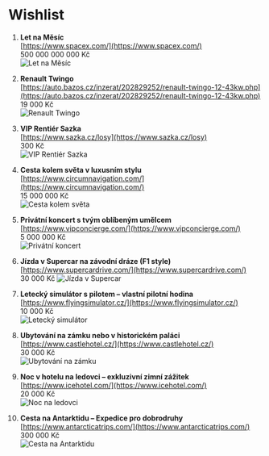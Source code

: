 # Wishlist

1. **Let na Měsíc**  
   [https://www.spacex.com/](https://www.spacex.com/)  
   500 000 000 000 Kč  
   ![Let na Měsíc](https://github.com/user-attachments/assets/8fdb6e6e-f79f-4018-9b3f-c2adf4839b9c)

2. **Renault Twingo**  
   [https://auto.bazos.cz/inzerat/202829252/renault-twingo-12-43kw.php](https://auto.bazos.cz/inzerat/202829252/renault-twingo-12-43kw.php)  
   19 000 Kč  
   ![Renault Twingo](https://github.com/user-attachments/assets/37026da9-a8b9-4fcb-b18d-185bae54c814)

3. **VIP Rentiér Sazka**  
   [https://www.sazka.cz/losy](https://www.sazka.cz/losy)  
   300 Kč  
   ![VIP Rentiér Sazka](https://github.com/user-attachments/assets/df8e78e9-1463-4545-bb52-1c34c285fc21)

4. **Cesta kolem světa v luxusním stylu**  
   [https://www.circumnavigation.com/](https://www.circumnavigation.com/)  
   15 000 000 Kč  
   ![Cesta kolem světa](https://github.com/user-attachments/assets/fb3b7d48-cb61-4531-9b7d-c4231a39a9a8)

5. **Privátní koncert s tvým oblíbeným umělcem**  
   [https://www.vipconcierge.com/](https://www.vipconcierge.com/)  
   5 000 000 Kč  
   ![Privátní koncert](https://github.com/user-attachments/assets/cad913b5-e8a9-4b6b-b36d-b576115429aa)

6. **Jízda v Supercar na závodní dráze (F1 style)**  
   [https://www.supercardrive.com/](https://www.supercardrive.com/)  
   30 000 Kč
   ![Jízda v Supercar](https://github.com/user-attachments/assets/c4e9e7c6-4d6c-4d14-bf37-976b13c554d2)

7. **Letecký simulátor s pilotem – vlastní pilotní hodina**  
   [https://www.flyingsimulator.cz/](https://www.flyingsimulator.cz/)  
   10 000 Kč  
   ![Letecký simulátor](https://github.com/user-attachments/assets/1e145ffa-5cc1-4238-ab0e-582a0ea67f09)

8. **Ubytování na zámku nebo v historickém paláci**  
   [https://www.castlehotel.cz/](https://www.castlehotel.cz/)  
   30 000 Kč  
   ![Ubytování na zámku](https://github.com/user-attachments/assets/a2f36a26-c8ed-445a-9390-d4dcc594c0f2)

9. **Noc v hotelu na ledovci – exkluzivní zimní zážitek**  
   [https://www.icehotel.com/](https://www.icehotel.com/)  
   20 000 Kč  
   ![Noc na ledovci](https://github.com/user-attachments/assets/ecf5a203-29c7-41ac-89b7-67e8293c05ed)

10. **Cesta na Antarktidu – Expedice pro dobrodruhy**  
    [https://www.antarcticatrips.com/](https://www.antarcticatrips.com/)  
    300 000 Kč  
    ![Cesta na Antarktidu](https://github.com/user-attachments/assets/b8b24d53-f0b5-4604-9d2c-7312066e7489)
